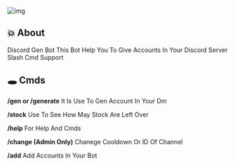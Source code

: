 ![img](https://cdn.discordapp.com/avatars/1002860202535682058/7c4a08eabe25cb095c6e89677469f457.png?size=512)

## 💥 About
Discord Gen Bot 
This Bot Help You To Give Accounts In Your Discord Server Slash Cmd Support



## 🕳 Cmds
**/gen or /generate**
It Is Use To Gen Account In Your Dm

**/stock**
Use To See How May Stock Are Left Over

**/help**
For Help And Cmds

**/change (Admin Only)**
Chanege Cooldown Or ID Of Channel

**/add**
Add Accounts In Your Bot

